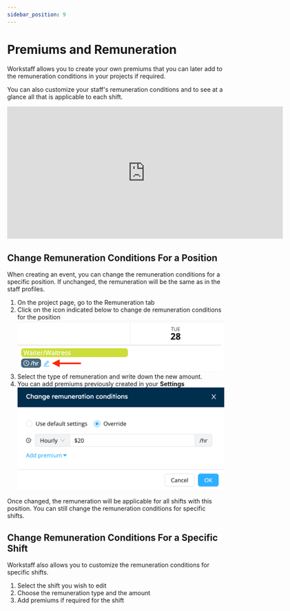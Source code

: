 ```yaml
---
sidebar_position: 9
---
```


# Premiums and Remuneration

Workstaff allows you to create your own premiums that you can later add to the remuneration conditions in your projects if required.

You can also customize your staff's remuneration conditions and to see at a glance all that is applicable to each shift.

<iframe width="640" height="307" src="https://www.loom.com/embed/97d66f48255149d599ba3d3a0ad6e409" frameborder="0" webkitallowfullscreen mozallowfullscreen allowfullscreen></iframe>

## Change Remuneration Conditions For a Position
When creating an event, you can change the remuneration conditions for a specific position. If unchanged, the remuneration will be the same as in the staff profiles.
1. On the project page, go to the Remuneration tab
2. Click on the icon indicated below to change de remuneration conditions for the position
   ![position_remuneration.png](Images/position_remuneration.png)
3. Select the type of remuneration and write down the new amount. 
4. You can add premiums previously created in your **Settings**
   ![img_1.png](Images/img_1.png)

Once changed, the remuneration will be applicable for all shifts with this position. You can still change the remuneration conditions for specific shifts. 

## Change Remuneration Conditions For a Specific Shift
Workstaff also allows you to customize the remuneration conditions for specific shifts.

1. Select the shift you wish to edit
2. Choose the remuneration type and the amount
3. Add premiums if required for the shift
